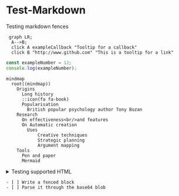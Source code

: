 # Test-Markdown
Testing markdown fences


```mermaid
 graph LR;
  A-->B;
  click A exampleCallback "Tooltip for a callback"
  click B "http://www.github.com" "This is a tooltip for a link"
```

```js
const exampleNumber = 12;
console.log(exampleNumber);
```

```mermaid
mindmap
  root((mindmap))
    Origins
      Long history
      ::icon(fa fa-book)
      Popularisation
        British popular psychology author Tony Buzan
    Research
      On effectiveness<br/>and features
      On Automatic creation
        Uses
            Creative techniques
            Strategic planning
            Argument mapping
    Tools
      Pen and paper
      Mermaid
```

<details>
  <summary>Testing supported HTML</summary>
  I think details are supported in gfm
</details>


```objectives
- [ ] Write a fenced block
- [ ] Parse it through the base64 blob
```

<!--
```objectives
- [ ] Write a fenced block
- [ ] Parse it through the base64 blob
```
-->
